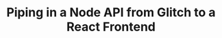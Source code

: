 ---
title: "Piping in a Node API from Glitch to a React Frontend"
layout: post
tags: []
featured_image:
---